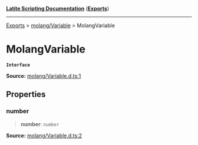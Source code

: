 [**Latite Scripting Documentation**](../../README.md) ([**Exports**](../../exports.md))

---

[Exports](../../exports.md) > [molang/Variable](../index.md) > MolangVariable

# MolangVariable

**`Interface`**

**Source:** [molang/Variable.d.ts:1](https://github.com/LatiteScripting/latitescripting.github.io/blob/5c29411/definitions/molang/Variable.d.ts#L1)

## Properties

### number

> **number**: `number`

**Source:** [molang/Variable.d.ts:2](https://github.com/LatiteScripting/latitescripting.github.io/blob/5c29411/definitions/molang/Variable.d.ts#L2)
